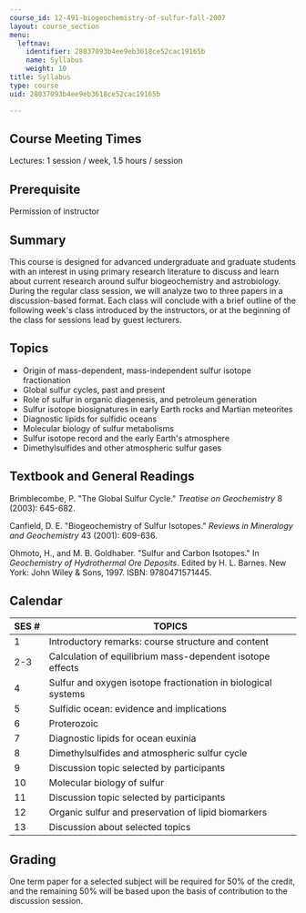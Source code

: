 ```yaml
---
course_id: 12-491-biogeochemistry-of-sulfur-fall-2007
layout: course_section
menu:
  leftnav:
    identifier: 28037093b4ee9eb3618ce52cac19165b
    name: Syllabus
    weight: 10
title: Syllabus
type: course
uid: 28037093b4ee9eb3618ce52cac19165b

---
```


Course Meeting Times
--------------------

Lectures: 1 session / week, 1.5 hours / session

Prerequisite
------------

Permission of instructor

Summary
-------

This course is designed for advanced undergraduate and graduate students with an interest in using primary research literature to discuss and learn about current research around sulfur biogeochemistry and astrobiology. During the regular class session, we will analyze two to three papers in a discussion-based format. Each class will conclude with a brief outline of the following week's class introduced by the instructors, or at the beginning of the class for sessions lead by guest lecturers.

Topics
------

*   Origin of mass-dependent, mass-independent sulfur isotope fractionation
*   Global sulfur cycles, past and present
*   Role of sulfur in organic diagenesis, and petroleum generation
*   Sulfur isotope biosignatures in early Earth rocks and Martian meteorites
*   Diagnostic lipids for sulfidic oceans
*   Molecular biology of sulfur metabolisms
*   Sulfur isotope record and the early Earth's atmosphere
*   Dimethylsulfides and other atmospheric sulfur gases

Textbook and General Readings
-----------------------------

Brimblecombe, P. "The Global Sulfur Cycle." _Treatise on Geochemistry_ 8 (2003): 645-682.

Canfield, D. E. "Biogeochemistry of Sulfur Isotopes." _Reviews in Mineralogy and Geochemistry_ 43 (2001): 609-636.

Ohmoto, H., and M. B. Goldhaber. "Sulfur and Carbon Isotopes." In _Geochemistry of Hydrothermal Ore Deposits_. Edited by H. L. Barnes. New York: John Wiley & Sons, 1997. ISBN: 9780471571445.

Calendar
--------

| SES # | TOPICS |
| --- | --- |
| 1 | Introductory remarks: course structure and content |
| 2-3 | Calculation of equilibrium mass-dependent isotope effects |
| 4 | Sulfur and oxygen isotope fractionation in biological systems |
| 5 | Sulfidic ocean: evidence and implications |
| 6 | Proterozoic |
| 7 | Diagnostic lipids for ocean euxinia |
| 8 | Dimethylsulfides and atmospheric sulfur cycle |
| 9 | Discussion topic selected by participants |
| 10 | Molecular biology of sulfur |
| 11 | Discussion topic selected by participants |
| 12 | Organic sulfur and preservation of lipid biomarkers |
| 13 | Discussion about selected topics 

Grading
-------

One term paper for a selected subject will be required for 50% of the credit, and the remaining 50% will be based upon the basis of contribution to the discussion session.